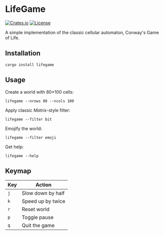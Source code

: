 # LifeGame

[![Crates.io](https://img.shields.io/crates/v/lifegame.svg)](https://crates.io/crates/lifegame)
[![License](https://img.shields.io/badge/License-MIT-blue.svg)](https://opensource.org/licenses/MIT)

A simple implementation of the classic cellular automaton, Conway's Game of Life.

## Installation

```
cargo install lifegame
```

## Usage

Create a world with 80×100 cells:

```
lifegame --nrows 80 --ncols 100
```

Apply classic *Matrix*-style filter:

```
lifegame --filter bit
```

Emojify the world:

```
lifegame --filter emoji
```

Get help:

```
lifegame --help
```

## Keymap

| Key | Action            |
| --- | ----------------- |
| `j` | Slow down by half |
| `k` | Speed up by twice |
| `r` | Reset world       |
| `p` | Toggle pause      |
| `q` | Quit the game     |
